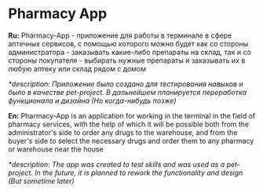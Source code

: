 <h1>Pharmacy App</h1>

<b>Ru:</b>
Pharmacy-App - приложение для работы в терминале в сфере аптечных сервисов, с помощью которого можно будет как со стороны администратора - заказывать какие-либо препараты на склад, так и со стороны покупателя - выбирать нужные препараты и заказывать их в любую аптеку или склад рядом с домом

<i>*description:
Приложение было создано для тестирования навыков и было в качестве pet-project. В дальнейшем планируется переработка функционала и дизайна (Но когда-нибудь позже)</i>  

<b>En:</b>
Pharmacy-App is an application for working in the terminal in the field of pharmacy services, with the help of which it will be possible both from the administrator's side to order any drugs to the warehouse, and from the buyer's side to select the necessary drugs and order them to any pharmacy or warehouse near the house

<i>
*description:
The app was created to test skills and was used as a pet-project. In the future, it is planned to rework the functionality and design (But sometime later) </i>
